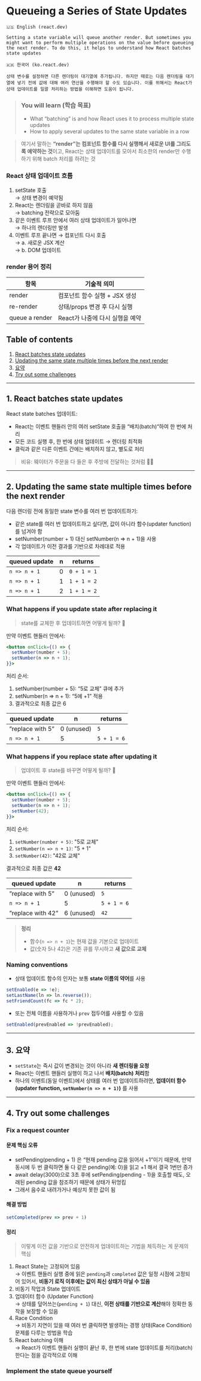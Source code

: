 # Queueing a Series of State Updates

```plaintext
🇺🇸 English (react.dev)

Setting a state variable will queue another render. But sometimes you might want to perform multiple operations on the value before queueing the next render. To do this, it helps to understand how React batches state updates
```

```plaintext
🇰🇷 한국어 (ko.react.dev)

상태 변수를 설정하면 다른 렌더링이 대기열에 추가됩니다. 하지만 때로는 다음 렌더링을 대기열에 넣기 전에 값에 대해 여러 연산을 수행해야 할 수도 있습니다. 이를 위해서는 React가 상태 업데이트를 일괄 처리하는 방법을 이해하면 도움이 됩니다.
```

> ### You will learn (학습 목표)
> - What “batching” is and how React uses it to process multiple state updates
> - How to apply several updates to the same state variable in a row

> 여기서 말하는 **“render”는 컴포넌트 함수를 다시 실행해서 새로운 UI를 그리도록 예약하는 것**이고, React는 상태 업데이트를 모아서 최소한의 render만 수행하기 위해 batch 처리를 하려는 것

### React 상태 업데이트 흐름
1.	setState 호출  
  → 상태 변경이 예약됨  
2.	React는 렌더링을 곧바로 하지 않음  
  → batching 전략으로 모아둠
3.	같은 이벤트 루프 안에서 여러 상태 업데이트가 일어나면  
  → 하나의 렌더링만 발생
4.	이벤트 루프 끝나면 → 컴포넌트 다시 호출  
  → a. 새로운 JSX 계산  
  → b. DOM 업데이트  


### render 용어 정리

| 항목             | 기술적 의미                     |
|------------------|---------------------------------|
| render           | 컴포넌트 함수 실행 + JSX 생성   |
| re-render        | 상태/props 변경 후 다시 실행    |
| queue a render   | React가 나중에 다시 실행을 예약 |

## Table of contents
1. [React batches state updates](#1-react-batches-state-updates)
1. [Updating the same state multiple times before the next render](#2-updating-the-same-state-multiple-times-before-the-next-render)
1. [요약](#3-요약)
1. [Try out some challenges](#4-try-out-some-challenges)

---

## 1. React batches state updates

React state batches 업데이트:
- React는 이벤트 핸들러 안의 여러 setState 호출을 “배치(batch)“하여 한 번에 처리
- 모든 코드 실행 후, 한 번에 상태 업데이트 → 렌더링 최적화
- 클릭과 같은 다른 이벤트 간에는 배치하지 않고, 별도로 처리

> 비유: 웨이터가 주문을 다 들은 후 주방에 전달하는 것처럼 🥸🍷 

---

## 2. Updating the same state multiple times before the next render

다음 렌더링 전에 동일한 state 변수를 여러 번 업데이트하기:
- 같은 state를 여러 번 업데이트하고 싶다면, 값이 아니라 함수(updater function)를 넘겨야 함
- setNumber(number + 1) 대신 setNumber(n => n + 1)을 사용
- 각 업데이트가 이전 결과를 기반으로 차례대로 적용

| queued update	 |  n  |returns       |
|----------------|-----|--------------|
| `n => n + 1`   |  0  | `0 + 1 = 1`  |
| `n => n + 1`   |  1  | `1 + 1 = 2`  |
| `n => n + 1`   |  2  | `1 + 1 = 2`  |


### What happens if you update state after replacing it

> state를 교체한 후 업데이트하면 어떻게 될까? 🤔

만약 이벤트 핸들러 안에서:

```jsx
<button onClick={() => {
  setNumber(number + 5);
  setNumber(n => n + 1);
}}>
```

처리 순서:
  1. setNumber(number + 5): “5로 교체” 큐에 추가
  2. setNumber(n => n + 1): “5에 +1” 적용
  3. 결과적으로 최종 값은 6

| queued update	   |  n           | returns      |
|------------------|--------------|--------------|
| ”replace with 5” |  0 (unused)  | `5`          |
| `n => n + 1`     |  5           | `5 + 1 = 6`  |


### What happens if you replace state after updating it 

> 업데이트 후 state를 바꾸면 어떻게 될까? 🤔

만약 이벤트 핸들러 안에서:

```jsx
<button onClick={() => {
  setNumber(number + 5);
  setNumber(n => n + 1);
  setNumber(42);
}}>
```

처리 순서:
1. `setNumber(number + 5)`: "5로 교체"
2. `setNumber(n => n + 1)`: "5 + 1"
3. `setNumber(42)`: "42로 교체"

결과적으로 최종 값은 **42**


| queued update	    |  n           | returns      |
|-------------------|--------------|--------------|
| ”replace with 5”  |  0 (unused)  | `5`          |
| `n => n + 1`      |  5           | `5 + 1 = 6`  |
| ”replace with 42” |  6 (unused)  | `42`         |


> **정리**  
> - 함수(`n => n + 1`)는 현재 값을 기본으로 업데이트
> - 값(숫자 5나 42)은 기존 큐를 무시하고 **새 값으로 교체**

### Naming conventions 

- 상태 업데이트 함수의 인자는 보통 **state 이름의 약어**를 사용

```jsx
setEnabled(e => !e);
setLastName(ln => ln.reverse());
setFriendCount(fc => fc * 2);
```

- 또는 전체 이름을 사용하거나 `prev` 접두어를 사용할 수 있음

```jsx
setEnabled(prevEnabled => !prevEnabled);
```

---

## 3. 요약

- `setState`는 즉시 값이 변경되는 것이 아니라 **새 렌더링을 요청**
- React는 이벤트 핸들러 실행이 하고 나서 **배치(batch) 처리**함
- 하나의 이벤트(동일 이벤트)에서 상태를 여러 번 업데이트하려면, **업데이터 함수(updater function, `setNumber(n => n + 1)`)** 를 사용

---

## 4. Try out some challenges

### Fix a request counter

#### 문제 핵심 오류
- setPending(pending + 1) 은 “현재 pending 값을 읽어서 +1”이기 때문에, 만약 동시에 두 번 클릭하면 둘 다 같은 pending(예: 0)을 읽고 +1 해서 결국 1번만 증가
- await delay(3000)으로 3초 후에 setPending(pending - 1)을 호출할 때도, 오래된 pending 값을 참조하기 때문에 상태가 뒤엉킴
- 그래서 음수로 내려가거나 예상치 못한 값이 됨

#### 해결 방법

```jsx
setCompleted(prev => prev + 1)
```

#### 정리

> 이렇게 이전 값을 기반으로 안전하게 업데이트하는 기법을 체득하는 게 문제의 핵심

1. React State는 고정되어 있음  
  → 이벤트 핸들러 실행 중에 읽은 `pending`과 `completed` 값은 일정 시점에 고정되어 있어서, **비동기 로직 이후에는 값이 최신 상태가 아닐 수 있음**
2. 비동기 작업과 State 업데이트  
3. 업데이터 함수 (Updater Function)  
  → 상태를 덮어쓰는(`pending + 1`) 대신, **이전 상태를 기반으로 계산**해야 정확한 동작을 보장할 수 있음
4. Race Condition  
  → 비동기 지연이 있을 때 여러 번 클릭하면 발생하는 경쟁 상태(Race Condition) 문제를 다루는 방법을 학습
5. React batching 이해  
  → React가 이벤트 핸들러 실행이 끝난 후, 한 번에 state 업데이트를 처리(batch)한다는 점을 감각적으로 이해


### Implement the state queue yourself